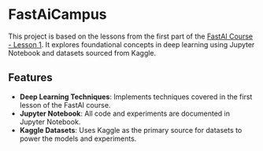 # FastAiCampus

This project is based on the lessons from the first part of the [FastAI Course - Lesson 1](https://course.fast.ai/Lessons/lesson1.html). It explores foundational concepts in deep learning using Jupyter Notebook and datasets sourced from Kaggle.

## Features

- **Deep Learning Techniques**: Implements techniques covered in the first lesson of the FastAI course.
- **Jupyter Notebook**: All code and experiments are documented in Jupyter Notebook.
- **Kaggle Datasets**: Uses Kaggle as the primary source for datasets to power the models and experiments.
